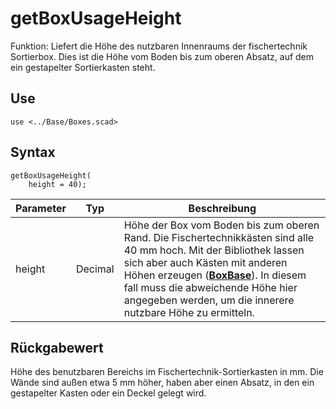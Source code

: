 # getBoxUsageHeight

Funktion: Liefert die Höhe des nutzbaren Innenraums der fischertechnik Sortierbox. Dies ist die Höhe vom Boden bis zum oberen Absatz, auf dem ein gestapelter Sortierkasten steht.

## Use
```
use <../Base/Boxes.scad>
```

## Syntax
```
getBoxUsageHeight(
    height = 40);
```

| Parameter | Typ | Beschreibung |
| ------ | ------ | ------ |
| height | Decimal | Höhe der Box vom Boden bis zum oberen Rand. Die Fischertechnikkästen sind alle 40 mm hoch. Mit der Bibliothek lassen sich aber auch Kästen mit anderen Höhen erzeugen ([__BoxBase__](BoxBase.md)). In diesem fall muss die abweichende Höhe hier angegeben werden, um die innerere nutzbare Höhe zu ermitteln.

## Rückgabewert
Höhe des benutzbaren Bereichs im Fischertechnik-Sortierkasten in mm. Die Wände sind außen etwa 5 mm höher, haben aber einen Absatz, in den ein gestapelter Kasten oder ein Deckel gelegt wird.
